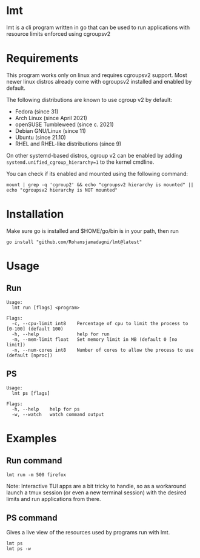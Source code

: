 # lmt
lmt is a cli program written in go that can be used to run applications with resource limits enforced using cgroupsv2 

# Requirements

This program works only on linux and requires cgroupsv2 support. Most newer linux distros already come with cgroupsv2 installed and enabled by default.

The following distributions are known to use cgroup v2 by default:

  - Fedora (since 31)
  - Arch Linux (since April 2021)
  - openSUSE Tumbleweed (since c. 2021)
  - Debian GNU/Linux (since 11)
  - Ubuntu (since 21.10)
  - RHEL and RHEL-like distributions (since 9)

On other systemd-based distros, cgroup v2 can be enabled by adding `systemd.unified_cgroup_hierarchy=1` to the kernel cmdline.

You can check if its enabled and mounted using the following command:
```
mount | grep -q 'cgroup2' && echo "cgroupsv2 hierarchy is mounted" || echo "cgroupsv2 hierarchy is NOT mounted"
```

# Installation
Make sure go is installed and $HOME/go/bin is in your path, then run
```
go install "github.com/Rohansjamadagni/lmt@latest"
```
# Usage

## Run
```
Usage:
  lmt run [flags] <program>

Flags:
  -c, --cpu-limit int8    Percentage of cpu to limit the process to [0-100] (default 100)
  -h, --help              help for run
  -m, --mem-limit float   Set memory limit in MB (default 0 [no limit])
  -n, --num-cores int8    Number of cores to allow the process to use (default [nproc])
```

## PS
``` 
Usage:
  lmt ps [flags]

Flags:
  -h, --help    help for ps
  -w, --watch   watch command output
```

# Examples

## Run command
```
lmt run -m 500 firefox
```
Note: Interactive TUI apps are a bit tricky to handle, so as a workaround launch a tmux session (or even a new terminal session) with the desired limits and run applications from there.

## PS command

Gives a live view of the resources used by programs run with lmt.

```
lmt ps
lmt ps -w
```
